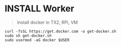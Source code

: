 # INSTALL Worker
> Install docker in TX2, RPi, VM

```
curl -fsSL https://get.docker.com -o get-docker.sh
sudo sh get-docker.sh
sudo usermod -aG docker $USER
```